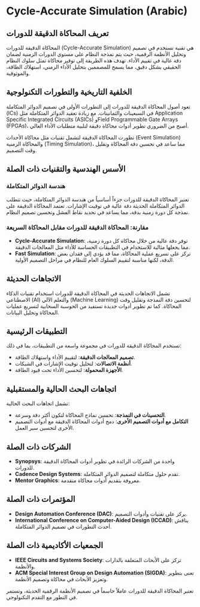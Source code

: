 # Cycle-Accurate Simulation (Arabic)

## تعريف المحاكاة الدقيقة للدورات

المحاكاة الدقيقة للدورات (Cycle-Accurate Simulation) هي تقنية تستخدم في تصميم وتحليل الأنظمة الرقمية، حيث يتم نمذجة النظام على مستوى الدورات الزمنية لضمان دقة عالية في تقييم الأداء. تهدف هذه الطريقة إلى توفير محاكاة تمثل سلوك النظام الحقيقي بشكل دقيق، مما يسمح للمصممين بتحليل الأداء الزمني، استهلاك الطاقة، والموثوقية.

## الخلفية التاريخية والتطورات التكنولوجية

تعود أصول المحاكاة الدقيقة للدورات إلى التطورات الأولى في تصميم الدوائر المتكاملة (ICs) في السبعينات والثمانينات. مع زيادة تعقيد الدوائر المتكاملة مثل Application Specific Integrated Circuits (ASICs) وField Programmable Gate Arrays (FPGAs)، أصبح من الضروري تطوير أدوات محاكاة دقيقة لتلبية متطلبات الأداء العالي. 

تطورت المحاكاة الدقيقة لتشمل تقنيات مثل محاكاة الأحداث (Event Simulation) والمحاكاة الزمنية (Timing Simulation)، مما ساعد في تحسين دقة المحاكاة وتقليل وقت التصميم.

## الأسس الهندسية والتقنيات ذات الصلة

### هندسة الدوائر المتكاملة

تعتبر المحاكاة الدقيقة للدورات جزءاً أساسياً من هندسة الدوائر المتكاملة، حيث تتطلب الدوائر المتكاملة الحديثة دقة عالية في توقيت الإشارات. تعتمد المحاكاة الدقيقة على نمذجة كل دورة زمنية بدقة، مما يساعد في تحديد نقاط الفشل وتحسين تصميم النظام.

### مقارنة: المحاكاة الدقيقة للدورات مقابل المحاكاة السريعة

- **Cycle-Accurate Simulation**: توفر دقة عالية من خلال محاكاة كل دورة زمنية، مما يجعلها مثالية للاستخدام في التطبيقات الحساسة للأداء مثل المعالجات الدقيقة.
- **Fast Simulation**: تركز على تسريع عملية المحاكاة، مما قد يؤدي إلى فقدان بعض الدقة، لكنها مناسبة لتقييم السلوك العام للنظام في مراحل التصميم الأولية.

## الاتجاهات الحديثة

تشمل الاتجاهات الحديثة في المحاكاة الدقيقة للدورات استخدام تقنيات الذكاء الاصطناعي (AI) والتعلم الآلي (Machine Learning) لتحسين دقة النمذجة وتقليل وقت المحاكاة. كما تم تطوير أدوات جديدة تستفيد من الحوسبة السحابية لتسريع عمليات المحاكاة وتحليل البيانات.

## التطبيقات الرئيسية

تستخدم المحاكاة الدقيقة للدورات في مجموعة واسعة من التطبيقات، بما في ذلك:

- **تصميم المعالجات الدقيقة**: لتقييم الأداء واستهلاك الطاقة.
- **أنظمة الاتصالات**: لتحليل توقيت الإشارات في الشبكات.
- **الأجهزة المحمولة**: لتحسين الأداء تحت قيود الطاقة.

## اتجاهات البحث الحالية والمستقبلية

تشمل اتجاهات البحث الحالية:

- **التحسينات في النمذجة**: تحسين نماذج المحاكاة لتكون أكثر دقة وسرعة.
- **التكامل مع أدوات التصميم الأخرى**: دمج أدوات المحاكاة الدقيقة مع أدوات التصميم الأخرى لتحسين سير العمل.

## الشركات ذات الصلة

- **Synopsys**: واحدة من الشركات الرائدة في تطوير أدوات المحاكاة الدقيقة للدورات.
- **Cadence Design Systems**: تقدم حلول متكاملة لتصميم الدوائر المتكاملة.
- **Mentor Graphics**: معروفة بتقديم أدوات محاكاة متقدمة.

## المؤتمرات ذات الصلة

- **Design Automation Conference (DAC)**: يركز على تقنيات وأدوات التصميم.
- **International Conference on Computer-Aided Design (ICCAD)**: يناقش أحدث التطورات في تصميم الدوائر المتكاملة.

## الجمعيات الأكاديمية ذات الصلة

- **IEEE Circuits and Systems Society**: تركز على الأبحاث المتعلقة بالدارات والأنظمة.
- **ACM Special Interest Group on Design Automation (SIGDA)**: تعنى بتطوير وتعزيز الأبحاث في محاكاة وتصميم الأنظمة. 

تعتبر المحاكاة الدقيقة للدورات عاملاً حاسماً في تصميم الأنظمة الرقمية الحديثة، وتستمر في التطور مع التقدم التكنولوجي.